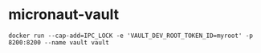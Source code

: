 # micronaut-vault

`docker run --cap-add=IPC_LOCK -e 'VAULT_DEV_ROOT_TOKEN_ID=myroot' -p 8200:8200 --name vault vault`
